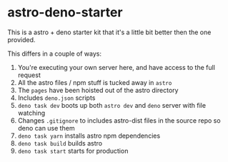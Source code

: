 # astro-deno-starter

This is a astro + deno starter kit that it's a little bit better then the one provided. 

This differs in a couple of ways:

1. You're executing your own server here, and have access to the full request
2. All the astro files / npm stuff is tucked away in `astro`
3. The `pages` have been hoisted out of the astro directory
3. Includes `deno.json` scripts
4. `deno task dev` boots up both `astro dev` and `deno` server with file watching
5. Changes `.gitignore` to includes astro-dist files in the source repo so deno can use them
6. `deno task yarn` installs astro npm dependencies
7. `deno task build` builds astro
8. `deno task start` starts for production